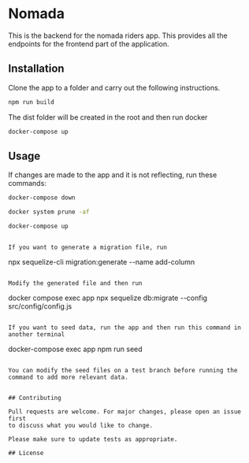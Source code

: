 # Nomada

This is the backend for the nomada riders app. This provides all the endpoints for the frontend part of the application.

## Installation


Clone the app to a folder and carry out the following instructions.

```bash
npm run build
```
The dist folder will be created in the root and then run docker
```bash
docker-compose up
```

## Usage

If changes are made to the app and it is not reflecting, run these commands:

```bash
docker-compose down
```
```bash
docker system prune -af
```

```bash
docker-compose up
```




```

If you want to generate a migration file, run

```
npx sequelize-cli migration:generate --name add-column
```

Modify the generated file and then run

```
docker compose exec app npx sequelize db:migrate --config src/config/config.js
```

If you want to seed data, run the app and then run this command in another terminal

```
docker-compose exec app npm run seed
```

You can modify the seed files on a test branch before running the command to add more relevant data.


## Contributing

Pull requests are welcome. For major changes, please open an issue first
to discuss what you would like to change.

Please make sure to update tests as appropriate.

## License

